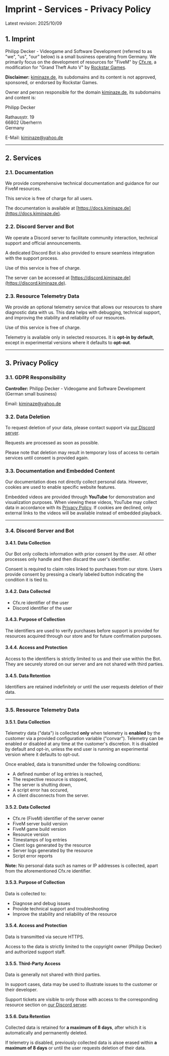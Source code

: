 
# Imprint - Services - Privacy Policy

Latest revision: 2025/10/09

## 1. Imprint

Philipp Decker - Videogame and Software Development (referred to as "we", "us", "our" below) is a 
small business operating from Germany. We primarily focus on the development of resources for 
"FiveM" by [Cfx.re](https://cfx.re/), a modification for "Grand Theft Auto V" by 
[Rockstar Games](https://www.rockstargames.com/).

**Disclaimer:** [kiminaze.de](https://kiminaze.de), its subdomains and its content is not approved, 
sponsored, or endorsed by Rockstar Games.

Owner and person responsible for the domain [kiminaze.de](https://kiminaze.de), its subdomains and 
content is:

Philipp Decker

Rathausstr. 19<br>
66802 Überherrn<br>
Germany

E-Mail: kiminaze@yahoo.de

***

## 2. Services

### 2.1. Documentation

We provide comprehensive technical documentation and guidance for our FiveM resources.

This service is free of charge for all users.

The documentation is available at [https://docs.kiminaze.de](https://docs.kiminaze.de).

### 2.2. Discord Server and Bot

We operate a Discord server to facilitate community interaction, technical support and official 
announcements.

A dedicated Discord Bot is also provided to ensure seamless integration with the 
support process.

Use of this service is free of charge.

The server can be accessed at [https://discord.kiminaze.de](https://discord.kiminaze.de).

### 2.3. Resource Telemetry Data

We provide an optional telemetry service that allows our resources to share diagnostic data with 
us. This data helps with debugging, technical support, and improving the stability and reliability 
of our resources.

Use of this service is free of charge.

Telemetry is available only in selected resources. It is **opt-in by default**, except in 
experimental versions where it defaults to **opt-out**.

***

## 3. Privacy Policy

### 3.1. GDPR Responsibility

**Controller:** Philipp Decker - Videogame and Software Development (German small business)

Email: kiminaze@yahoo.de

### 3.2. Data Deletion

To request deletion of your data, please contact support via 
[our Discord server](https://discord.kiminaze.de).

Requests are processed as soon as possible.

Please note that deletion may result in temporary loss of access to certain services until consent 
is provided again.

### 3.3. Documentation and Embedded Content

Our documentation does not directly collect personal data. However, cookies are used to enable 
specific website features.

Embedded videos are provided through **YouTube** for demonstration and visualization purposes. When 
viewing these videos, YouTube may collect data in accordance with its 
[Privacy Policy](https://policies.google.com/privacy?hl=en#footnote-data-controller). If cookies 
are declined, only external links to the videos will be available instead of embedded playback.

***

### 3.4. Discord Server and Bot

#### 3.4.1. Data Collection

Our Bot only collects information with prior consent by the user. All other processes only handle 
and then discard the user's identifier.

Consent is required to claim roles linked to purchases from our store. Users provide consent by 
pressing a clearly labeled button indicating the condition it is tied to.

#### 3.4.2. Data Collected

- Cfx.re identifier of the user
- Discord identifier of the user

#### 3.4.3. Purpose of Collection

The identifiers are used to verify purchases before support is provided for resources acquired 
through our store and for future confirmation purposes.

#### 3.4.4. Access and Protection

Access to the identifiers is strictly limited to us and their use within the Bot. They are securely 
stored on our server and are not shared with third parties.

#### 3.4.5. Data Retention

Identifiers are retained indefinitely or until the user requests deletion of their data.

***

### 3.5. Resource Telemetry Data

#### 3.5.1. Data Collection

Telemetry data ("data") is collected **only** when telemetry is **enabled** by the customer via a 
provided configuration variable ("convar").
Telemetry can be enabled or disabled at any time at the customer's discretion. It is disabled by 
default and opt-in, unless the end user is running an experimental version where it defaults to 
opt-out.

Once enabled, data is transmitted under the following conditions:

- A defined number of log entries is reached,
- The respective resource is stopped,
- The server is shutting down,
- A script error has occured,
- A client disconnects from the server.

#### 3.5.2. Data Collected

- Cfx.re (FiveM) identifier of the server owner
- FiveM server build version
- FiveM game build version
- Resource version
- Timestamps of log entries
- Client logs generated by the resource
- Server logs generated by the resource
- Script error reports

**Note:** No personal data such as names or IP addresses is collected, apart from the 
aforementioned Cfx.re identifier.

#### 3.5.3. Purpose of Collection

Data is collected to:

- Diagnose and debug issues
- Provide technical support and troubleshooting
- Improve the stability and reliability of the resource

#### 3.5.4. Access and Protection

Data is transmitted via secure HTTPS.

Access to the data is strictly limited to the copyright owner (Philipp Decker) and authorized 
support staff.

#### 3.5.5. Third-Party Access

Data is generally not shared with third parties.

In support cases, data may be used to illustrate issues to the customer or their developer.

Support tickets are visible to only those with access to the corresponding resource section on 
[our Discord server](https://discord.kiminaze.de).

#### 3.5.6. Data Retention

Collected data is retained for **a maximum of 8 days**, after which it is automatically and 
permanently deleted.

If telemetry is disabled, previously collected data is alsoe erased within **a maximum of 8 days** 
or until the user requests deletion of their data.
